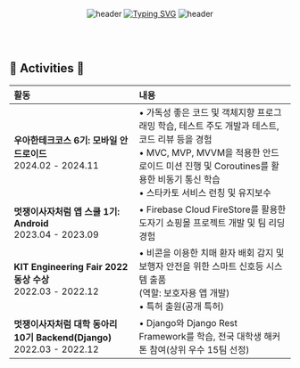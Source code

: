 <div align="center"> 
  
![header](https://capsule-render.vercel.app/api?type=waving&color=b3c5ff&height=100&section=header&text=&fontSize=90)
[![Typing SVG](https://readme-typing-svg.demolab.com?font=Pacifico&size=30&pause=2000&color=CACACA&center=true&vCenter=true&repeat=false&width=900&lines=Hi%2C+I'm+Hye+Yeon+%F0%9F%8C%8A)](https://git.io/typing-svg)
![header](https://capsule-render.vercel.app/api?type=waving&color=a1b6fb&height=120&animation=fadeIn&section=footer&text=Android%20Developer&fontSize=20&fontAlign=85&fontAlignY=80&fontColor=383837)
</div>

<br>
<br>

## 🌱 Activities 🌱
| 활동 | 내용 |
|:---|:---|
|**우아한테크코스 6기: 모바일 안드로이드**<br>2024.02 - 2024.11| • 가독성 좋은 코드 및 객체지향 프로그래밍 학습, 테스트 주도 개발과 테스트, 코드 리뷰 등을 경험 <br> • MVC, MVP, MVVM을 적용한 안드로이드 미션 진행 및 Coroutines를 활용한 비동기 통신 학습 <br> • 스타카토 서비스 런칭 및 유지보수  |
|**멋쟁이사자처럼 앱 스쿨 1기: Android**<br>2023.04 - 2023.09| • Firebase Cloud FireStore를 활용한 도자기 쇼핑몰 프로젝트 개발 및 팀 리딩 경험 |
|**KIT Engineering Fair 2022 동상 수상**<br>2022.03 - 2022.12| • 비콘을 이용한 치매 환자 배회 감지 및 보행자 안전을 위한 스마트 신호등 시스템 출품<br>(역할: 보호자용 앱 개발) <br> • 특허 출원(공개 특허) |
|**멋쟁이사자처럼 대학 동아리 10기 Backend(Django)**<br>2022.03 - 2022.12| • Django와 Django Rest Framework를 학습, 전국 대학생 해커톤 참여(상위 우수 15팀 선정) |

<!--
**hxeyexn/hxeyexn** is a ✨ _special_ ✨ repository because its `README.md` (this file) appears on your GitHub profile.

Here are some ideas to get you started:

- 🔭 I’m currently working on ...
- 🌱 I’m currently learning ...
- 👯 I’m looking to collaborate on ...
- 🤔 I’m looking for help with ...
- 💬 Ask me about ...
- 📫 How to reach me: ...
- 😄 Pronouns: ...
- ⚡ Fun fact: ...
-->
